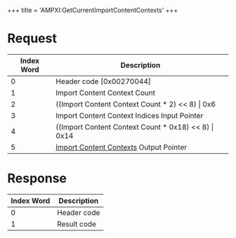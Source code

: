 +++
title = 'AMPXI:GetCurrentImportContentContexts'
+++

# Request

| Index Word | Description                                                                                            |
|------------|--------------------------------------------------------------------------------------------------------|
| 0          | Header code \[0x00270044\]                                                                             |
| 1          | Import Content Context Count                                                                           |
| 2          | ((Import Content Context Count \* 2) \<\< 8) \| 0x6                                                    |
| 3          | Import Content Context Indices Input Pointer                                                           |
| 4          | ((Import Content Context Count \* 0x18) \<\< 8) \| 0x14                                                |
| 5          | [Import Content Contexts](Application_Manager_Services#ImportContentContext "wikilink") Output Pointer |

# Response

| Index Word | Description |
|------------|-------------|
| 0          | Header code |
| 1          | Result code |
